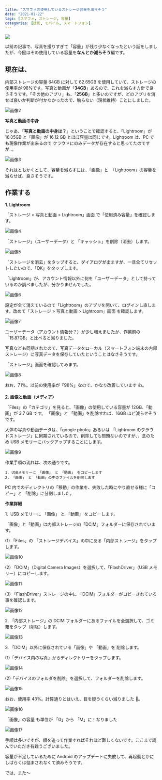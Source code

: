 ```yaml
---
title: "スマフォの使用しているストレージ容量を減らそう"
date: "2021-01-22"
tags: [スマフォ, ストレージ, 容量]
categories: [技術, モバイル, スマートフォン]
---
```


![](https://assets.st-note.com/production/uploads/images/43737037/rectangle_large_type_2_ce175a76d39965197450cc726c0cf18a.png?width=800)

以前の記事で、写真を撮りすぎて「容量」が残り少なくなったという話をしましたが、今回はその使用している容量を**なんとか減らそう**編です。

## 現在は、

内部ストレージの容量 64GB に対して 62.65GB を使用していて、ストレージの使用率が 98%です。写真と動画が「**34GB**」あるので、これを減らす方針で良さそうです。「その他のアプリ」も、「**25GB**」と多いのですが、どのアプリを消せば良いか判断が付かなかったので、触らない（現状維持）ことにしました。

![画像2](/assets/nf95d7649ff43_picture_pc_8b138270fac3de2a26092c164879344c.png)

**写真と動画の中身**

じゃあ、「**写真と動画の中身は？**」ということで確認すると、「Lightroom」が 16.05GB と「画像」が 16.12 GB とほぼ容量は同じです。Lightroom は、PC でも現像作業が出来るので クラウドにのみデータが存在すると思ってたのですが..。

![画像3](/assets/nf95d7649ff43_picture_pc_5e8e764a6840ed191396f7e352eb976b.png)

それはともかくとして、容量を減らすには、「画像」と  「Lightroom」の容量を減らせば、良さそうです。

## 作業する

**1\. Lightroom**

「ストレージ > 写真と動画 > Lightroom」画面 で「使用済み容量」を確認します。

![画像4](/assets/nf95d7649ff43_picture_pc_4637615c22fad2b943628eacd1fa4552.png)

「ストレージ」（ユーザーデータ）と 「キャッシュ」を削除（消去）します。

![画像5](/assets/nf95d7649ff43_picture_pc_063943cc012f7632cbcd3aadd0ce6446.png)

「ストレージを消去」をタップすると、ダイアログが出ますが、一旦全てリセットしたいので、「OK」をタップします。

「Lightroom」が、アカウント情報以外に何を「ユーザーデータ」として持っているのか調べましたが、分かりませんでした。

![画像6](/assets/nf95d7649ff43_picture_pc_7cb344795937d4f092f6027bcd94e418.png)

設定が全て消えているので「Lightroom」のアプリを開いて、ログインし直します。改めて「ストレージ > 写真と動画 > Lightroom」画面 を確認します。

![画像7](/assets/nf95d7649ff43_picture_pc_8489a9045d43339a59b1da7c642f211d.png)

ユーザーデータ（アカウント情報分？）が少し増えましたが、作業前の「15.87GB」と比べると減りました。

写真なども同期されたので、写真データをローカル（スマートフォン端末の内部ストレージ）に写真データを保存していたということはなさそうです。

「ストレージ」画面を確認してみます。

![画像8](/assets/nf95d7649ff43_picture_pc_0b3a3a1c873eab682aaf5c72863abdce.png)

おお、71%。以前の使用率が「98%」なので、かなり改善しています 👍。

**2\. 画像と動画（メディア）**

「Files」の「カテゴリ」を見ると、「画像」の使用している容量が 12GB、「動画」が 3.7 GB です。 「画像」と 「動画」を削除すれば、16GB ほど減らせそうです。

大体の写真や動画データは、「google photo」あるいは 「Lightroom のクラウドストレージ」に同期されているので、削除しても問題ないのですが、、念のため USB メモリーにバックアップすることにします。

![画像9](/assets/nf95d7649ff43_picture_pc_202832b6b1735b7a45266ec30dc2197f.png)

作業手順の流れは、次の通りです。

```
1. USBメモリーに 「画像」 と 「動画」 をコピーします
2. 「画像」 と 「動画」の中のファイルを削除します
```

PC 内でのディレクトリの「移動」の作業を、失敗した時にやり直せる様に「コピー」と 「削除」に分割しました。

**作業詳細**

1.  USB メモリーに 「画像」 と 「動画」 をコピーします。

「画像」と「動画」は内部ストレージの「DCIM」フォルダーに保存されています。

(1) 「Files」の 「ストレージデバイス」の中にある「内部ストレージ」をタップします。

![画像10](/assets/nf95d7649ff43_picture_pc_f859f62f764e7a55fa22080254d1beea.png)

(2) 「DCIM」（Digital Camera Images）を選択して、「FlashDriver」（USB メモリー）にコピーします。

![画像11](/assets/nf95d7649ff43_picture_pc_6d3b0758263d6ae76e9cf43236b7fb25.png)

(3) 「FlashDriver」ストレージの中に 「DCIM」フォルダーがコピーされている事を確認します。

![画像12](/assets/nf95d7649ff43_picture_pc_b3e98743e4656b0ca007ee4fdfd83550.png)

2\. 「内部ストレージ」の DCIM フォルダーにあるファイルを全選択して、ゴミ箱をタップ（削除）します。

![画像13](/assets/nf95d7649ff43_picture_pc_5a3d2234b97c6886c3bdbdaafda53727.png)

3\. 「DCIM」以外に保存されている「画像」や 「動画」を 削除します。

(1)「デバイス内の写真」からディレクトリーをタップします。

![画像14](/assets/nf95d7649ff43_picture_pc_8319d3233397a4e1cf2c01eda843dff5.png)

(2)「デバイスのフォルダを削除」を選択して、フォルダーを削除します。

![画像15](/assets/nf95d7649ff43_picture_pc_1d3831142e1226b27d5986e6c6de5efd.png)

おお、使用率 43%。計算通りとはいえ、目を疑うくらい減りました 👏。

![画像16](/assets/nf95d7649ff43_picture_pc_a9932119f8fa69d547607d0a1628a446.png)

「画像」の容量 も単位が 「G」から 「M」に！なりました

![画像17](/assets/nf95d7649ff43_picture_pc_4e3f69b18b6a7e1564fc8b2f584b6604.png)

手順は多いですが、順を追って作業すればそれほど難しくないです。ここまで読んでいただき有難うございました。

容量が不足しているために Android のアップデートに失敗して、再起動とかにしばらくは悩まされなくて済みそうです。

では、また〜
